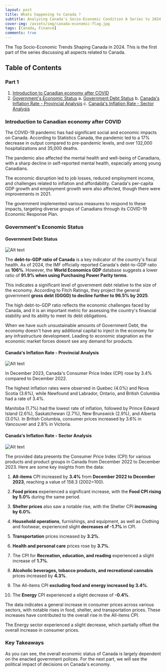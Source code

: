 ```yaml
---
layout: post
title: Whats happening to Canada ?
subtitle: Analyzing Canada's Socio-Economic Condition A Series to 2024.
cover-img: /assets/img/canada-economic-flag.jpg
tags: [Canada, Finance]
comments: true
---
```


The Top Socio-Economic Trends Shaping Canada in 2024. This is the first part of the series discussing all aspects related to Canada.

## Table of Contents
### Part 1

1. [Introduction to Canadian economy after COVID](#introduction-to-canadian-economy-after-covid)
2. [Government's Economic Status](#governments-economic-status)
    a. [Government Debt Status](#government-debt-status)
    b. [Canada's Inflation Rate - Provincial Analysis](#canadas-inflation-rate---provincial-analysis)
    c. [Canada's Inflation Rate - Sector Analysis](#canadas-inflation-rate---sector-analysis)

### Introduction to Canadian economy after COVID
 
The COVID-19 pandemic has had significant social and economic impacts on Canada. According to Statistics Canada, the pandemic led to a 17% decrease in output compared to pre-pandemic levels, and over 132,000 hospitalizations and 35,000 deaths. 

The pandemic also affected the mental health and well-being of Canadians, with a sharp decline in self-reported mental health, especially among young Canadians.

The economic disruption led to job losses, reduced employment income, and challenges related to inflation and affordability. Canada's per-capita GDP growth and employment growth were also affected, though there were improvements in 2021. 

The government implemented various measures to respond to these impacts, targeting diverse groups of Canadians through its COVID-19 Economic Response Plan.

### Government's Economic Status

#### Government Debt Status

![Alt text](https://tradingeconomics.com/embed/?s=candebt2gdp&projection=te&v=202309250905v20230410&w=850&h=400&h=300&w=600&ref=/canada/government-debt-to-gdp' "Debt to GDP Ratio")

The **debt-to-GDP ratio of Canada** is a key indicator of the country's fiscal health. As of 2024, the IMF officially reported Canada's debt-to-GDP ratio as **106%**. However, the **World Economics GDP** database suggests a lower ratio of **91.9% when using Purchasing Power Parity terms**. 

This indicates a significant level of government debt relative to the size of the economy. According to Fitch Ratings, they project the general government **gross debt (GGGD) to decline further to 96.5% by 2025**. 

The high debt-to-GDP ratio reflects the economic challenges faced by Canada, and it is an important metric for assessing the country's financial stability and its ability to meet its debt obligations.

When we have such unsustainable amounts of Government Debt, the economy doesn't have any additional capital to inject in the economy for any infrastructure development. Leading to economic stagnation as the economic market forces doesnt see any demand for products.

#### Canada's Inflation Rate - Provincial Analysis

![Alt text](voletibhaskar.github.io/assets/img/Whats_happening_to_Canada/Provincial_Inflation_Image.PNG)

In December 2023, Canada's Consumer Price Index (CPI) rose by 3.4% compared to December 2022. 

The highest inflation rates were observed in Quebec (4.0%) and Nova Scotia (3.6%), while Newfound and Labrador, Ontario, and British Columbia had a rate of 3.4%. 

Manitoba (1.7%) had the lowest rate of inflation, followed by Prince Edward Island (2.6%), Saskatchewan (2.7%), New Brunswick (2.9%), and Alberta (3.0%). In British Columbia, consumer prices increased by 3.6% in Vancouver and 2.8% in Victoria.

#### Canada's Inflation Rate - Sector Analysis

![Alt text](voletibhaskar.github.io/assets/img/Whats_happening_to_Canada/Provincial_Sector_Inflation_Image.PNG)

The provided data presents the Consumer Price Index (CPI) for various products and product groups in Canada from December 2022 to December 2023. Here are some key insights from the data:

1. **All-items** CPI increased by **3.4%** from **December 2022 to December 2023**, reaching a value of 158.3 (2002=100).
2. **Food prices** experienced a significant increase, with the **Food CPI rising by 5.0%** during the same period.
3. **Shelter prices** also saw a notable rise, with the Shelter CPI **increasing by 6.0%**.
4. **Household operations**, furnishings, and equipment, as well as Clothing and footwear, experienced slight **decreases of -1.7%** in CPI.
5. **Transportation** prices increased by **3.2%**.

6. **Health and personal care** prices rose by **3.7%**.
7. The CPI for **Recreation, education, and reading** experienced a slight increase of **1.7%**.
8. **Alcoholic beverages, tobacco products, and recreational cannabis** prices increased by **4.3%**.
9. The All-items CPI **excluding food and energy increased by 3.4%**.
10. The **Energy** CPI experienced a slight decrease of **-0.4%**.

The data indicates a general increase in consumer prices across various sectors, with notable rises in food, shelter, and transportation prices. These increases have contributed to the overall rise in the All-items CPI. 

The Energy sector experienced a slight decrease, which partially offset the overall increase in consumer prices.

### Key Takeaways

As you can see, the overall economic status of Canada is largely dependent on the enacted government polices. For the next part, we will see the political impact of decisions on Canada's economy.